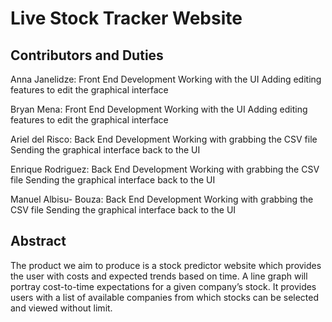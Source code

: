 # Live Stock Tracker Website

## Contributors and Duties

Anna Janelidze:
Front End Development 
Working with the UI 
Adding editing features to edit the graphical interface

Bryan Mena:
Front End Development 
Working with the UI 
Adding editing features to edit the graphical interface

Ariel del Risco:
Back End Development 
Working with grabbing the CSV file
Sending the graphical interface back to the UI

Enrique Rodriguez:
Back End Development 
Working with grabbing the CSV file
Sending the graphical interface back to the UI

Manuel Albisu- Bouza:
Back End Development 
Working with grabbing the CSV file
Sending the graphical interface back to the UI


## Abstract

The product we aim to produce is a stock predictor website which provides the user with costs and expected trends based on time. A line graph will portray cost-to-time expectations for a given company’s stock. It provides users with a list of available companies from which stocks can be selected and viewed without limit.